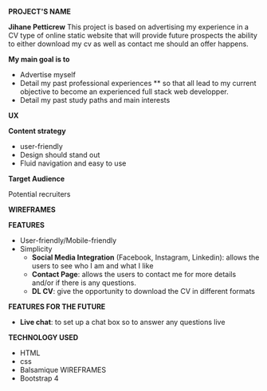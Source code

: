 **PROJECT'S NAME**

  **Jihane Petticrew**
This project is based on advertising my experience in a CV type of online static website that will provide
future prospects the ability to either download my cv as well as contact me should an offer happens.

**My main goal is to**
  
  * Advertise myself
  * Detail my past professional experiences
     **  so that all lead to my current objective to become an experienced full stack web developper.
  * Detail my past study paths and main interests


**UX**

  **Content strategy**

  * user-friendly
  * Design should stand out
  * Fluid navigation and easy to use

  **Target Audience**

Potential recruiters

  **WIREFRAMES**


**FEATURES**

  * User-friendly/Mobile-friendly
  * Simplicity
    * __Social Media Integration__ (Facebook, Instagram, Linkedin): allows the users to see who I am and what I like
    * __Contact Page__: allows the users to contact me for more details and/or if there is any questions.
    * __DL CV__: give the opportunity to download the CV in different formats


**FEATURES FOR THE FUTURE**

   * __Live chat__: to set up a chat box so to answer any questions live

**TECHNOLOGY USED**

* HTML
* css
* Balsamique WIREFRAMES
* Bootstrap 4

